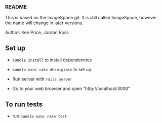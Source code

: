 ### README
This is based on the ImageSpace git. It is still called ImageSpace, however the name will change in later versions.

Author: Ken Price, Jordan Ross

## Set up
* `bundle install` to install dependencies

* `bundle exec rake db:migrate` to set up

* Run server with `rails server`

* Go to your web browser and open "http://localhost:3000"

## To run tests

* run `bundle exec rake test`